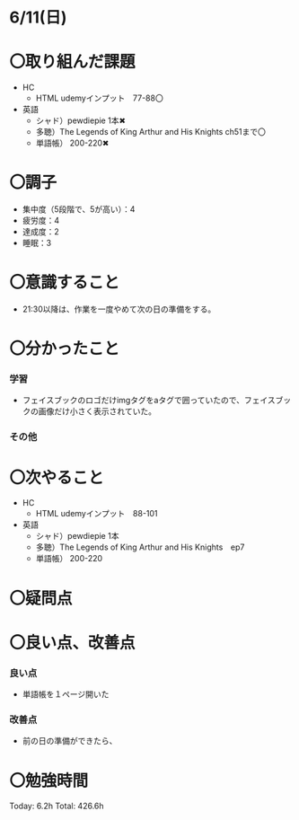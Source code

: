 # 6/11(日)

# 〇取り組んだ課題

- HC
    - HTML udemyインプット　77-88〇
- 英語
    - シャド）pewdiepie 1本✖
    - 多聴）The Legends of King Arthur and His Knights ch51まで〇
    - 単語帳） 200-220✖
    

# 〇調子

- 集中度（5段階で、5が高い）：4
- 疲労度：4
- 達成度：2
- 睡眠：3

# 〇意識すること

- 21:30以降は、作業を一度やめて次の日の準備をする。

# 〇分かったこと

### 学習

- フェイスブックのロゴだけimgタグをaタグで囲っていたので、フェイスブックの画像だけ小さく表示されていた。

### その他



# 〇次やること

- HC
    - HTML udemyインプット　88-101
- 英語
    - シャド）pewdiepie 1本
    - 多聴）The Legends of King Arthur and His Knights　ep7
    - 単語帳） 200-220

# 〇疑問点


# 〇良い点、改善点

### 良い点

- 単語帳を１ページ開いた

### 改善点

- 前の日の準備ができたら、

# 〇勉強時間

Today: 6.2h Total: 426.6h
